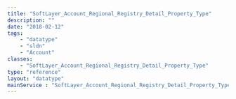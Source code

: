 ```yaml
---
title: "SoftLayer_Account_Regional_Registry_Detail_Property_Type"
description: ""
date: "2018-02-12"
tags:
    - "datatype"
    - "sldn"
    - "Account"
classes:
    - "SoftLayer_Account_Regional_Registry_Detail_Property_Type"
type: "reference"
layout: "datatype"
mainService : "SoftLayer_Account_Regional_Registry_Detail_Property_Type"
---
```


